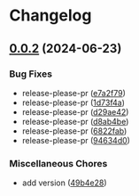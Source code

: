 # Changelog

## [0.0.2](https://github.com/JustinElst/Poortman/compare/v0.0.1...v0.0.2) (2024-06-23)


### Bug Fixes

* release-please-pr ([e7a2f79](https://github.com/JustinElst/Poortman/commit/e7a2f79214ae8dfffb7359cce692ee914c58a350))
* release-please-pr ([1d73f4a](https://github.com/JustinElst/Poortman/commit/1d73f4aad7d9af7433dde2a82b5e26b87f19adac))
* release-please-pr ([d29ae42](https://github.com/JustinElst/Poortman/commit/d29ae425db970a2aaa6614b853d51c92564fffba))
* release-please-pr ([d8ab4be](https://github.com/JustinElst/Poortman/commit/d8ab4be73db88892cce3cc9e0b2ab5a79430400d))
* release-please-pr ([6822fab](https://github.com/JustinElst/Poortman/commit/6822fab6c810af2da5cf9e06286d7f513aecc36c))
* release-please-pr ([94634d0](https://github.com/JustinElst/Poortman/commit/94634d067fa10437f66b686e615646e5c12e6074))


### Miscellaneous Chores

* add version ([49b4e28](https://github.com/JustinElst/Poortman/commit/49b4e2888855ab8c77cf2cb428d94438a2986694))
